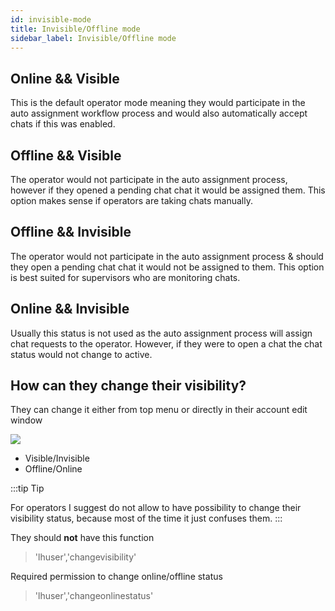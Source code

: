 ```yaml
---
id: invisible-mode
title: Invisible/Offline mode
sidebar_label: Invisible/Offline mode
---
```


## Online && Visible
This is the default operator mode meaning they would participate in the auto assignment workflow process and would also automatically accept chats if this was enabled.

## Offline && Visible
The operator would not participate in the auto assignment process, however if they opened a pending chat chat it would be assigned them. This option makes sense if operators are taking chats manually.

## Offline && Invisible
The operator would not participate in the auto assignment process & should they open a pending chat chat it would not be assigned to them. This option is best suited for supervisors who are monitoring chats.

## Online && Invisible
Usually this status is not used as the auto assignment process will assign chat requests to the operator. However, if they were to open a chat the chat status would not change to active.

## How can they change their visibility?

They can change it either from top menu or directly in their account edit window

![](/img/user/visibility-offline.jpg)

 * Visible/Invisible
 * Offline/Online


:::tip Tip

For operators I suggest do not allow to have possibility to change their visibility status, because most of the time it just confuses them.
:::

They should **not** have this function

> 'lhuser','changevisibility'

Required permission to change online/offline status

> 'lhuser','changeonlinestatus'